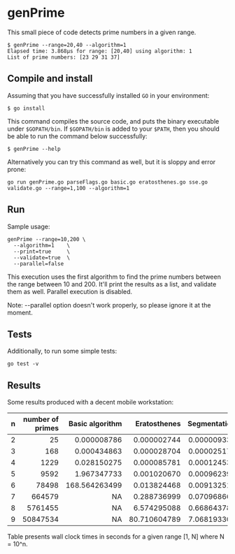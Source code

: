 # genPrime

This small piece of code detects prime numbers in a given range. 
```
$ genPrime --range=20,40 --algorithm=1 
Elapsed time: 3.868µs for range: [20,40] using algorithm: 1 
List of prime numbers: [23 29 31 37] 
```

## Compile and install 
Assuming that you have successfully installed `GO` in your environment:
```
$ go install
```
This command compiles the source code, and puts the binary executable under `$GOPATH/bin`. If `$GOPATH/bin` is added to your `$PATH`, then you should 
be able to run the command below successfully:
```
$ genPrime --help
```
Alternatively you can try this command as well, but it is sloppy and error prone:
```
go run genPrime.go parseFlags.go basic.go eratosthenes.go sse.go validate.go --range=1,100 --algorithm=1
```

## Run
Sample usage:
```
genPrime --range=10,200 \
  --algorithm=1    \
  --print=true     \
  --validate=true  \
  --parallel=false
```
This execution uses the first algorithm to find the prime numbers between 
the range between 10 and 200. It'll print the results as a list, and 
validate them as well. Parallel execution is disabled.

Note:
--parallel option doesn't work properly, so please ignore it at the moment.

## Tests
Additionally, to run some simple tests:
```
go test -v
```

## Results
Some results produced with a decent mobile workstation:

| n   | number of primes | Basic algorithm | Eratosthenes | Segmentation |
| --- | ---: | ---: | ---:| ---: |
| 2   |             25 |     0.000008786 |  0.000002744 |  0.000009336 | 
| 3   |            168 |     0.000434863 |  0.000028704 |  0.000025178 | 
| 4   |           1229 |     0.028150275 |  0.000085781 |  0.000124532 | 
| 5   |           9592 |     1.967347733 |  0.001020670 |  0.000962392 | 
| 6   |          78498 |   168.564263499 |  0.013824468 |  0.009132511 | 
| 7   |         664579 |              NA |  0.288736999 |  0.070968662 | 
| 8   |        5761455 |              NA |  6.574295088 |  0.668643781 | 
| 9   |       50847534 |              NA | 80.710604789 |  7.068193302 | 

Table presents wall clock times in seconds for a given range [1, N] 
where N = 10^n.
